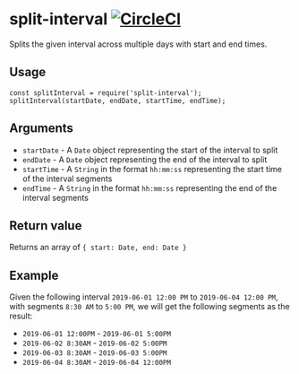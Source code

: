 # split-interval [![CircleCI](https://circleci.com/gh/jmercha/split-interval/tree/master.svg?style=svg)](https://circleci.com/gh/jmercha/split-interval/tree/master)

Splits the given interval across multiple days with start and end times.

## Usage

```
const splitInterval = require('split-interval');
splitInterval(startDate, endDate, startTime, endTime);
```

## Arguments

* `startDate` - A `Date` object representing the start of the interval to split
* `endDate` - A `Date` object representing the end of the interval to split
* `startTime` - A `String` in the format `hh:mm:ss` representing the start time of the interval segments
* `endTime` - A `String` in the format `hh:mm:ss` representing the end of the interval segments

## Return value

Returns an array of `{ start: Date, end: Date }`

## Example

Given the following interval `2019-06-01 12:00 PM` to `2019-06-04 12:00 PM`, with segments `8:30 AM` to `5:00 PM`, we will get the following segments as the result:

* `2019-06-01 12:00PM` - `2019-06-01 5:00PM`
* `2019-06-02 8:30AM` - `2019-06-02 5:00PM`
* `2019-06-03 8:30AM` - `2019-06-03 5:00PM`
* `2019-06-04 8:30AM` - `2019-06-04 12:00PM`
